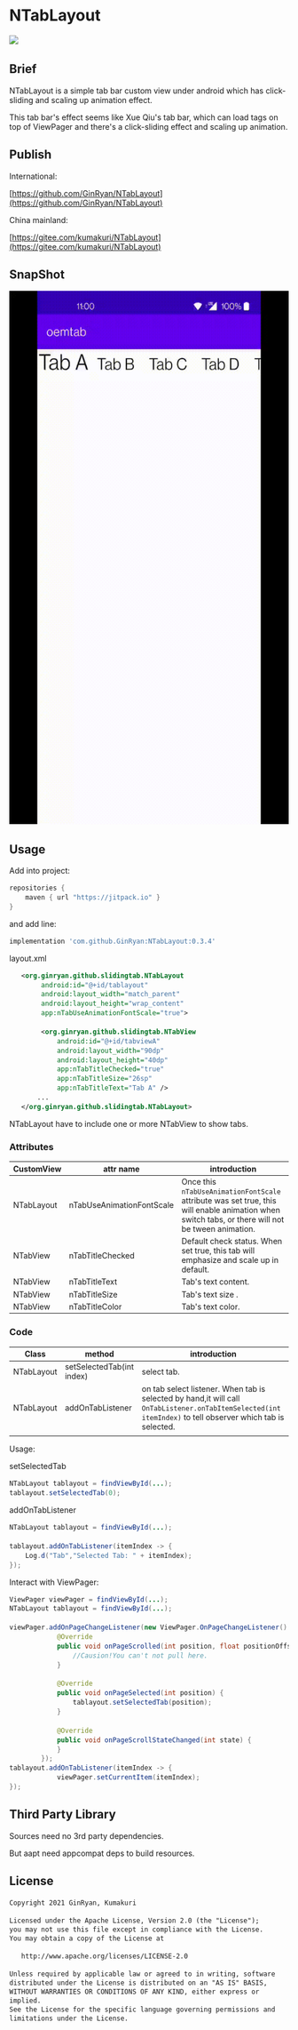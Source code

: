 # NTabLayout

[![](https://jitpack.io/v/GinRyan/NTabLayout.svg)](https://jitpack.io/#GinRyan/NTabLayout)

## Brief

NTabLayout is a simple tab bar custom view under android which has click-sliding and scaling up animation effect.

This tab bar's effect seems like Xue Qiu's tab bar,  which can load tags on top of ViewPager and there's a  click-sliding effect and scaling up animation.

## Publish

International:

[https://github.com/GinRyan/NTabLayout](https://github.com/GinRyan/NTabLayout)

China mainland:

[https://gitee.com/kumakuri/NTabLayout](https://gitee.com/kumakuri/NTabLayout)

## SnapShot

<img src="snapshot/snapshot1.gif" width="540" height="960" />

## Usage

Add into project:

```groovy
repositories {
    maven { url "https://jitpack.io" }
}
```

and add line:

```groovy
implementation 'com.github.GinRyan:NTabLayout:0.3.4'
```



layout.xml

```xml
   <org.ginryan.github.slidingtab.NTabLayout
        android:id="@+id/tablayout"
        android:layout_width="match_parent"
        android:layout_height="wrap_content"
        app:nTabUseAnimationFontScale="true">

        <org.ginryan.github.slidingtab.NTabView
            android:id="@+id/tabviewA"
            android:layout_width="90dp"
            android:layout_height="40dp"
            app:nTabTitleChecked="true"
            app:nTabTitleSize="26sp"
            app:nTabTitleText="Tab A" />
       ...
   </org.ginryan.github.slidingtab.NTabLayout>
```

NTabLayout have to include one or more NTabView to show tabs.



### Attributes 

| CustomView | attr name                 | introduction                                                 |
| ---------- | ------------------------- | ------------------------------------------------------------ |
| NTabLayout | nTabUseAnimationFontScale | Once this `nTabUseAnimationFontScale` attribute was set true, this will enable animation when switch tabs, or there will not be tween animation. |
| NTabView   | nTabTitleChecked          | Default check status. When set true, this tab will  emphasize and scale up in default. |
| NTabView   | nTabTitleText             | Tab's text content.                                          |
| NTabView   | nTabTitleSize             | Tab's text size .                                            |
| NTabView   | nTabTitleColor            | Tab's text color.                                            |



### Code

| Class      | method                    | introduction                                                 |
| ---------- | ------------------------- | ------------------------------------------------------------ |
| NTabLayout | setSelectedTab(int index) | select tab.                                                  |
| NTabLayout | addOnTabListener          | on tab select listener. When tab is selected by hand,it will call `OnTabListener.onTabItemSelected(int itemIndex)` to tell observer which tab is selected. |
|            |                           |                                                              |

Usage:

setSelectedTab
```java
NTabLayout tablayout = findViewById(...);
tablayout.setSelectedTab(0);
```

addOnTabListener
```java
NTabLayout tablayout = findViewById(...);

tablayout.addOnTabListener(itemIndex -> {
    Log.d("Tab","Selected Tab: " + itemIndex);
});
```

Interact with ViewPager: 

```java
ViewPager viewPager = findViewById(...);
NTabLayout tablayout = findViewById(...);

viewPager.addOnPageChangeListener(new ViewPager.OnPageChangeListener() {
            @Override
            public void onPageScrolled(int position, float positionOffset, int positionOffsetPixels) {
				//Causion!You can't not pull here.
            }

            @Override
            public void onPageSelected(int position) {
                tablayout.setSelectedTab(position);
            }

            @Override
            public void onPageScrollStateChanged(int state) {
            }
        });
tablayout.addOnTabListener(itemIndex -> {
            viewPager.setCurrentItem(itemIndex);
});

```

## Third Party Library

Sources need no 3rd party dependencies. 



But aapt need appcompat deps to build resources.


## License

```
Copyright 2021 GinRyan, Kumakuri

Licensed under the Apache License, Version 2.0 (the "License");
you may not use this file except in compliance with the License.
You may obtain a copy of the License at

   http://www.apache.org/licenses/LICENSE-2.0

Unless required by applicable law or agreed to in writing, software
distributed under the License is distributed on an "AS IS" BASIS,
WITHOUT WARRANTIES OR CONDITIONS OF ANY KIND, either express or implied.
See the License for the specific language governing permissions and
limitations under the License.
```


